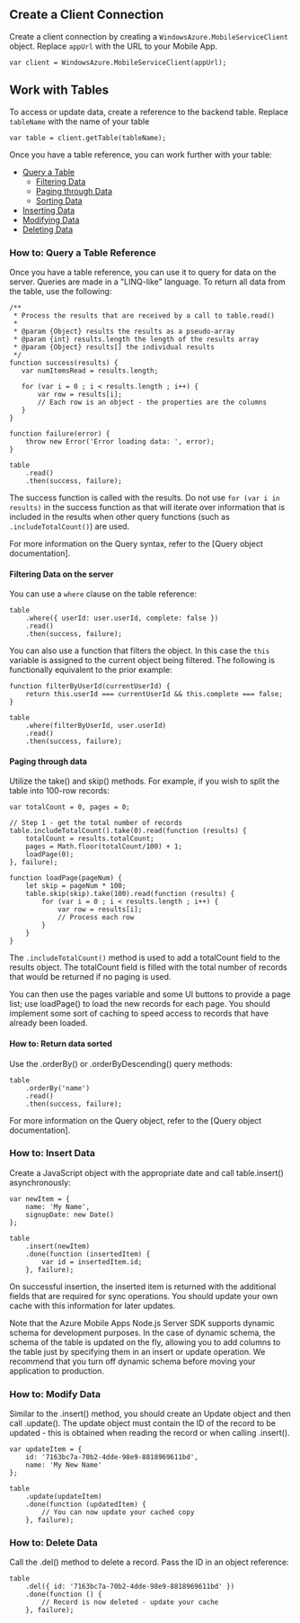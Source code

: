## <a name="create-client"></a>Create a Client Connection
Create a client connection by creating a `WindowsAzure.MobileServiceClient` object.  Replace `appUrl` with the URL to your Mobile App.

```
var client = WindowsAzure.MobileServiceClient(appUrl);
```

## <a name="table-reference"></a>Work with Tables
To access or update data, create a reference to the backend table. Replace `tableName` with the name of your table

```
var table = client.getTable(tableName);
```

Once you have a table reference, you can work further with your table:

* [Query a Table](#querying)
  * [Filtering Data](#table-filter)
  * [Paging through Data](#table-paging)
  * [Sorting Data](#sorting-data)
* [Inserting Data](#inserting)
* [Modifying Data](#modifying)
* [Deleting Data](#deleting)

### <a name="querying"></a>How to: Query a Table Reference
Once you have a table reference, you can use it to query for data on the server.  Queries are made in a "LINQ-like" language.
To return all data from the table, use the following:

```
/**
 * Process the results that are received by a call to table.read()
 *
 * @param {Object} results the results as a pseudo-array
 * @param {int} results.length the length of the results array
 * @param {Object} results[] the individual results
 */
function success(results) {
   var numItemsRead = results.length;

   for (var i = 0 ; i < results.length ; i++) {
       var row = results[i];
       // Each row is an object - the properties are the columns
   }
}

function failure(error) {
    throw new Error('Error loading data: ', error);
}

table
    .read()
    .then(success, failure);
```

The success function is called with the results.   Do not use `for (var i in results)` in
the success function as that will iterate over information that is included in the results
when other query functions (such as `.includeTotalCount()`) are used.

For more information on the Query syntax, refer to the [Query object documentation].

#### <a name="table-filter"></a>Filtering Data on the server
You can use a `where` clause on the table reference:

```
table
    .where({ userId: user.userId, complete: false })
    .read()
    .then(success, failure);
```

You can also use a function that filters the object.  In this case the `this` variable is assigned to the
current object being filtered.  The following is functionally equivalent to the prior example:

```
function filterByUserId(currentUserId) {
    return this.userId === currentUserId && this.complete === false;
}

table
    .where(filterByUserId, user.userId)
    .read()
    .then(success, failure);
```

#### <a name="table-paging"></a>Paging through data
Utilize the take() and skip() methods.  For example, if you wish to split the table into 100-row records:

```
var totalCount = 0, pages = 0;

// Step 1 - get the total number of records
table.includeTotalCount().take(0).read(function (results) {
    totalCount = results.totalCount;
    pages = Math.floor(totalCount/100) + 1;
    loadPage(0);
}, failure);

function loadPage(pageNum) {
    let skip = pageNum * 100;
    table.skip(skip).take(100).read(function (results) {
        for (var i = 0 ; i < results.length ; i++) {
            var row = results[i];
            // Process each row
        }
    }
}
```

The `.includeTotalCount()` method is used to add a totalCount field to the results object.  The
totalCount field is filled with the total number of records that would be returned if no paging
is used.

You can then use the pages variable and some UI buttons to provide a page list; use loadPage() to
load the new records for each page.  You should implement some sort of caching to speed access to
records that have already been loaded.

#### <a name="sorting-data"></a>How to: Return data sorted
Use the .orderBy() or .orderByDescending() query methods:

```
table
    .orderBy('name')
    .read()
    .then(success, failure);
```

For more information on the Query object, refer to the [Query object documentation].

### <a name="inserting"></a>How to: Insert Data
Create a JavaScript object with the appropriate date and call table.insert() asynchronously:

```
var newItem = {
    name: 'My Name',
    signupDate: new Date()
};

table
    .insert(newItem)
    .done(function (insertedItem) {
        var id = insertedItem.id;
    }, failure);
```

On successful insertion, the inserted item is returned with the additional fields that are required
for sync operations.  You should update your own cache with this information for later updates.

Note that the Azure Mobile Apps Node.js Server SDK supports dynamic schema for development purposes.
In the case of dynamic schema, the schema of the table is updated on the fly, allowing you to add
columns to the table just by specifying them in an insert or update operation.  We recommend that
you turn off dynamic schema before moving your application to production.

### <a name="modifying"></a>How to: Modify Data
Similar to the .insert() method, you should create an Update object and then call .update().  The update
object must contain the ID of the record to be updated - this is obtained when reading the record or
when calling .insert().

```
var updateItem = {
    id: '7163bc7a-70b2-4dde-98e9-8818969611bd',
    name: 'My New Name'
};

table
    .update(updateItem)
    .done(function (updatedItem) {
        // You can now update your cached copy
    }, failure);
```

### <a name="deleting"></a>How to: Delete Data
Call the .del() method to delete a record.  Pass the ID in an object reference:

```
table
    .del({ id: '7163bc7a-70b2-4dde-98e9-8818969611bd' })
    .done(function () {
        // Record is now deleted - update your cache
    }, failure);
```

